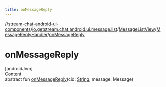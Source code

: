 ```yaml
---
title: onMessageReply
---
```

//[stream-chat-android-ui-components](../../../../index.md)/[io.getstream.chat.android.ui.message.list](../../index.md)/[MessageListView](../index.md)/[MessageReplyHandler](index.md)/[onMessageReply](onMessageReply.md)



# onMessageReply  
[androidJvm]  
Content  
abstract fun [onMessageReply](onMessageReply.md)(cid: [String](https://kotlinlang.org/api/latest/jvm/stdlib/kotlin/-string/index.html), message: Message)  



